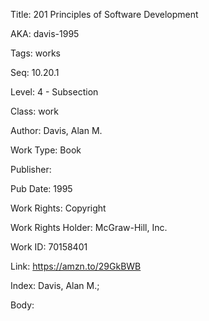 Title: 201 Principles of Software Development 


AKA: davis-1995 

Tags: works 

Seq:  10.20.1 

Level: 4 - Subsection  

Class: work 

Author: Davis, Alan M.

Work Type: Book

Publisher: 

Pub Date: 1995

Work Rights:  Copyright

Work Rights Holder: McGraw-Hill, Inc.

Work ID: 70158401

Link: https://amzn.to/29GkBWB 

Index: Davis, Alan M.;  

Body:  

